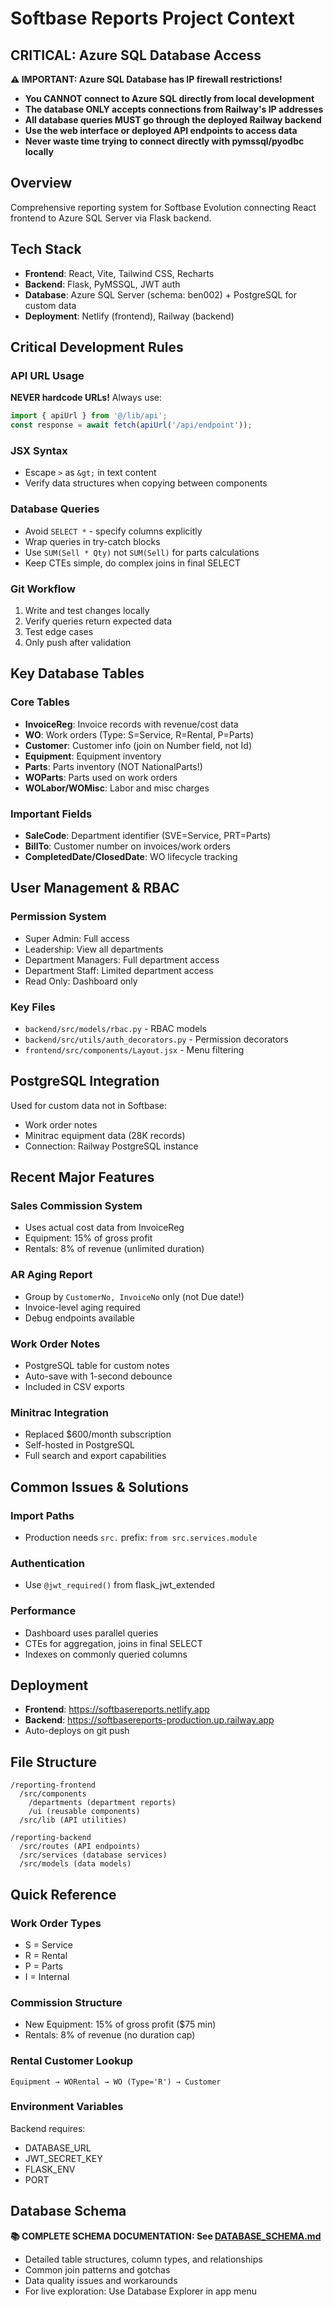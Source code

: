 # Softbase Reports Project Context

## CRITICAL: Azure SQL Database Access
**⚠️ IMPORTANT: Azure SQL Database has IP firewall restrictions!**
- **You CANNOT connect to Azure SQL directly from local development**
- **The database ONLY accepts connections from Railway's IP addresses**
- **All database queries MUST go through the deployed Railway backend**
- **Use the web interface or deployed API endpoints to access data**
- **Never waste time trying to connect directly with pymssql/pyodbc locally**

## Overview
Comprehensive reporting system for Softbase Evolution connecting React frontend to Azure SQL Server via Flask backend.

## Tech Stack
- **Frontend**: React, Vite, Tailwind CSS, Recharts
- **Backend**: Flask, PyMSSQL, JWT auth
- **Database**: Azure SQL Server (schema: ben002) + PostgreSQL for custom data
- **Deployment**: Netlify (frontend), Railway (backend)

## Critical Development Rules

### API URL Usage
**NEVER hardcode URLs!** Always use:
```javascript
import { apiUrl } from '@/lib/api';
const response = await fetch(apiUrl('/api/endpoint'));
```

### JSX Syntax
- Escape `>` as `&gt;` in text content
- Verify data structures when copying between components

### Database Queries
- Avoid `SELECT *` - specify columns explicitly
- Wrap queries in try-catch blocks
- Use `SUM(Sell * Qty)` not `SUM(Sell)` for parts calculations
- Keep CTEs simple, do complex joins in final SELECT

### Git Workflow
1. Write and test changes locally
2. Verify queries return expected data
3. Test edge cases
4. Only push after validation

## Key Database Tables

### Core Tables
- **InvoiceReg**: Invoice records with revenue/cost data
- **WO**: Work orders (Type: S=Service, R=Rental, P=Parts)
- **Customer**: Customer info (join on Number field, not Id)
- **Equipment**: Equipment inventory
- **Parts**: Parts inventory (NOT NationalParts!)
- **WOParts**: Parts used on work orders
- **WOLabor/WOMisc**: Labor and misc charges

### Important Fields
- **SaleCode**: Department identifier (SVE=Service, PRT=Parts)
- **BillTo**: Customer number on invoices/work orders
- **CompletedDate/ClosedDate**: WO lifecycle tracking

## User Management & RBAC

### Permission System
- Super Admin: Full access
- Leadership: View all departments
- Department Managers: Full department access
- Department Staff: Limited department access
- Read Only: Dashboard only

### Key Files
- `backend/src/models/rbac.py` - RBAC models
- `backend/src/utils/auth_decorators.py` - Permission decorators
- `frontend/src/components/Layout.jsx` - Menu filtering

## PostgreSQL Integration
Used for custom data not in Softbase:
- Work order notes
- Minitrac equipment data (28K records)
- Connection: Railway PostgreSQL instance

## Recent Major Features

### Sales Commission System
- Uses actual cost data from InvoiceReg
- Equipment: 15% of gross profit
- Rentals: 8% of revenue (unlimited duration)

### AR Aging Report
- Group by `CustomerNo, InvoiceNo` only (not Due date!)
- Invoice-level aging required
- Debug endpoints available

### Work Order Notes
- PostgreSQL table for custom notes
- Auto-save with 1-second debounce
- Included in CSV exports

### Minitrac Integration
- Replaced $600/month subscription
- Self-hosted in PostgreSQL
- Full search and export capabilities

## Common Issues & Solutions

### Import Paths
- Production needs `src.` prefix: `from src.services.module`

### Authentication
- Use `@jwt_required()` from flask_jwt_extended

### Performance
- Dashboard uses parallel queries
- CTEs for aggregation, joins in final SELECT
- Indexes on commonly queried columns

## Deployment
- **Frontend**: https://softbasereports.netlify.app
- **Backend**: https://softbasereports-production.up.railway.app
- Auto-deploys on git push

## File Structure
```
/reporting-frontend
  /src/components
    /departments (department reports)
    /ui (reusable components)
  /src/lib (API utilities)

/reporting-backend
  /src/routes (API endpoints)
  /src/services (database services)
  /src/models (data models)
```

## Quick Reference

### Work Order Types
- S = Service
- R = Rental  
- P = Parts
- I = Internal

### Commission Structure
- New Equipment: 15% of gross profit ($75 min)
- Rentals: 8% of revenue (no duration cap)

### Rental Customer Lookup
```
Equipment → WORental → WO (Type='R') → Customer
```

### Environment Variables
Backend requires:
- DATABASE_URL
- JWT_SECRET_KEY
- FLASK_ENV
- PORT

## Database Schema
**📚 COMPLETE SCHEMA DOCUMENTATION: See [DATABASE_SCHEMA.md](DATABASE_SCHEMA.md)**
- Detailed table structures, column types, and relationships
- Common join patterns and gotchas
- Data quality issues and workarounds
- For live exploration: Use Database Explorer in app menu